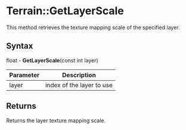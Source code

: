 # Terrain::GetLayerScale

This method retrieves the texture mapping scale of the specified layer.

## Syntax

float - **GetLayerScale**(const int layer)

| Parameter | Description |
|---|---|
| layer | index of the layer to use |

## Returns

Returns the layer texture mapping scale.
